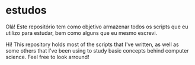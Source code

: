 # estudos

Olá! Este repositório tem como objetivo armazenar todos os scripts que eu utilizo para estudar, bem como alguns que eu mesmo escrevi.

Hi! This repository holds most of the scripts that I've written, as well as some others that I've been using to study basic concepts behind computer science. Feel free to look arround!
